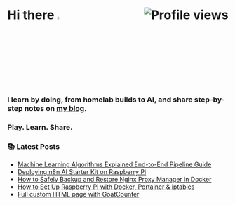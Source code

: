 # Hi there <img src="https://media.giphy.com/media/hvRJCLFzcasrR4ia7z/giphy.gif" width="4%"> <img src="https://komarev.com/ghpvc/?username=linsnotes&label=Profile%20views&color=blue&style=flat&abbreviated=true" alt="Profile views" align="right" />

### **I learn by doing, from homelab builds to AI, and share step-by-step notes on [my blog](https://linsnotes.com).**

### Play. Learn. Share.


### 📚 Latest Posts
<!-- BLOG-POST-LIST:START -->
- [Machine Learning Algorithms Explained End-to-End Pipeline Guide](https://linsnotes.com/posts/machine-learning-algorithms-explained-end-to-end-pipeline-guide/)
- [Deploying n8n AI Starter Kit on Raspberry Pi](https://linsnotes.com/posts/deploying-n8n-ai-starter-kit-on-raspberry-pi/)
- [How to Safely Backup and Restore Nginx Proxy Manager in Docker](https://linsnotes.com/posts/how-to-safely-backup-and-restore-nginx-proxy-manager-in-docker/)
- [How to Set Up Raspberry Pi with Docker, Portainer &amp; iptables](https://linsnotes.com/posts/how-to-set-up-raspberry-pi-with-docker-portainer-iptables/)
- [Full custom HTML page with GoatCounter](https://linsnotes.com/posts/full-custom-html-page-with-goatcounter/)
<!-- BLOG-POST-LIST:END -->


